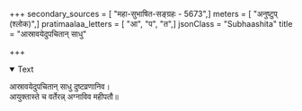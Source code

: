 +++
secondary_sources = [ "महा-सुभाषित-सङ्ग्रहः - 5673",]
meters = [ "अनुष्टुप् (श्लोक)",]
pratimaalaa_letters = [ "आ", "प", "त",]
jsonClass = "Subhaashita"
title = "आस्रावयेदुपचितान् साधु"

+++

<details open><summary>Text</summary>

आस्रावयेदुपचितान् साधु दुष्टव्रणानिव।  
आयुक्तास्ते च वर्तेरन्न् अग्नाविव महीपतौ॥
</details>
